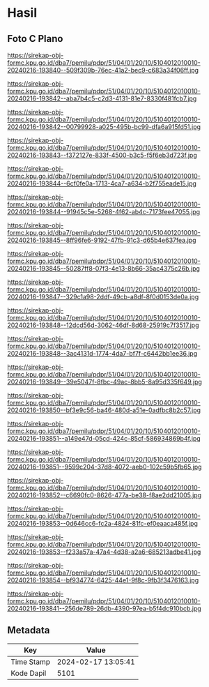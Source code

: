 # Hasil

## Foto C Plano

https://sirekap-obj-formc.kpu.go.id/dba7/pemilu/pdpr/51/04/01/20/10/5104012010010-20240216-193840--509f309b-76ec-41a2-bec9-c683a34f06ff.jpg

https://sirekap-obj-formc.kpu.go.id/dba7/pemilu/pdpr/51/04/01/20/10/5104012010010-20240216-193842--aba7b4c5-c2d3-4131-81e7-8330f481fcb7.jpg

https://sirekap-obj-formc.kpu.go.id/dba7/pemilu/pdpr/51/04/01/20/10/5104012010010-20240216-193842--00799928-a025-495b-bc99-dfa6a915fd51.jpg

https://sirekap-obj-formc.kpu.go.id/dba7/pemilu/pdpr/51/04/01/20/10/5104012010010-20240216-193843--f372127e-833f-4500-b3c5-f5f6eb3d723f.jpg

https://sirekap-obj-formc.kpu.go.id/dba7/pemilu/pdpr/51/04/01/20/10/5104012010010-20240216-193844--6cf0fe0a-1713-4ca7-a634-b2f755eade15.jpg

https://sirekap-obj-formc.kpu.go.id/dba7/pemilu/pdpr/51/04/01/20/10/5104012010010-20240216-193844--91945c5e-5268-4f62-ab4c-7173fee47055.jpg

https://sirekap-obj-formc.kpu.go.id/dba7/pemilu/pdpr/51/04/01/20/10/5104012010010-20240216-193845--8ff96fe6-9192-47fb-91c3-d65b4e637fea.jpg

https://sirekap-obj-formc.kpu.go.id/dba7/pemilu/pdpr/51/04/01/20/10/5104012010010-20240216-193845--50287ff8-07f3-4e13-8b66-35ac4375c26b.jpg

https://sirekap-obj-formc.kpu.go.id/dba7/pemilu/pdpr/51/04/01/20/10/5104012010010-20240216-193847--329c1a98-2ddf-49cb-a8df-8f0d0153de0a.jpg

https://sirekap-obj-formc.kpu.go.id/dba7/pemilu/pdpr/51/04/01/20/10/5104012010010-20240216-193848--12dcd56d-3062-46df-8d68-25919c7f3517.jpg

https://sirekap-obj-formc.kpu.go.id/dba7/pemilu/pdpr/51/04/01/20/10/5104012010010-20240216-193848--3ac4131d-1774-4da7-bf7f-c6442bb1ee36.jpg

https://sirekap-obj-formc.kpu.go.id/dba7/pemilu/pdpr/51/04/01/20/10/5104012010010-20240216-193849--39e5047f-8fbc-49ac-8bb5-8a95d335f649.jpg

https://sirekap-obj-formc.kpu.go.id/dba7/pemilu/pdpr/51/04/01/20/10/5104012010010-20240216-193850--bf3e9c56-ba46-480d-a51e-0adfbc8b2c57.jpg

https://sirekap-obj-formc.kpu.go.id/dba7/pemilu/pdpr/51/04/01/20/10/5104012010010-20240216-193851--a149e47d-05cd-424c-85cf-586934869b4f.jpg

https://sirekap-obj-formc.kpu.go.id/dba7/pemilu/pdpr/51/04/01/20/10/5104012010010-20240216-193851--9599c204-37d8-4072-aeb0-102c59b5fb65.jpg

https://sirekap-obj-formc.kpu.go.id/dba7/pemilu/pdpr/51/04/01/20/10/5104012010010-20240216-193852--c6690fc0-8626-477a-be38-f8ae2dd21005.jpg

https://sirekap-obj-formc.kpu.go.id/dba7/pemilu/pdpr/51/04/01/20/10/5104012010010-20240216-193853--0d646cc6-fc2a-4824-81fc-ef0eaaca485f.jpg

https://sirekap-obj-formc.kpu.go.id/dba7/pemilu/pdpr/51/04/01/20/10/5104012010010-20240216-193853--f233a57a-47a4-4d38-a2a6-685213adbe41.jpg

https://sirekap-obj-formc.kpu.go.id/dba7/pemilu/pdpr/51/04/01/20/10/5104012010010-20240216-193854--bf934774-6425-44e1-9f8c-9fb3f3476163.jpg

https://sirekap-obj-formc.kpu.go.id/dba7/pemilu/pdpr/51/04/01/20/10/5104012010010-20240216-193841--256de789-26db-4390-97ea-b5f4dc910bcb.jpg


## Metadata

| Key        | Value               |
| ---------- | ------------------- |
| Time Stamp | 2024-02-17 13:05:41 |
| Kode Dapil | 5101                |



